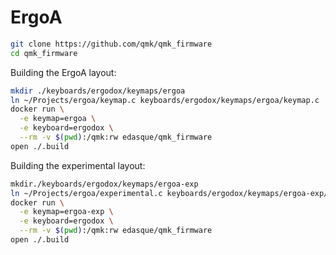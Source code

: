 # ErgoA

```sh
git clone https://github.com/qmk/qmk_firmware
cd qmk_firmware
```

Building the ErgoA layout:

```sh
mkdir ./keyboards/ergodox/keymaps/ergoa
ln ~/Projects/ergoa/keymap.c keyboards/ergodox/keymaps/ergoa/keymap.c
docker run \
  -e keymap=ergoa \
  -e keyboard=ergodox \
  --rm -v $(pwd):/qmk:rw edasque/qmk_firmware
open ./.build
```


Building the experimental layout:

```sh
mkdir./keyboards/ergodox/keymaps/ergoa-exp
ln ~/Projects/ergoa/experimental.c keyboards/ergodox/keymaps/ergoa-exp/keymap.c
docker run \
  -e keymap=ergoa-exp \
  -e keyboard=ergodox \
  --rm -v $(pwd):/qmk:rw edasque/qmk_firmware
open ./.build
```
